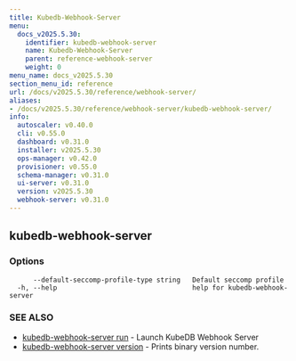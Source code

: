 ```yaml
---
title: Kubedb-Webhook-Server
menu:
  docs_v2025.5.30:
    identifier: kubedb-webhook-server
    name: Kubedb-Webhook-Server
    parent: reference-webhook-server
    weight: 0
menu_name: docs_v2025.5.30
section_menu_id: reference
url: /docs/v2025.5.30/reference/webhook-server/
aliases:
- /docs/v2025.5.30/reference/webhook-server/kubedb-webhook-server/
info:
  autoscaler: v0.40.0
  cli: v0.55.0
  dashboard: v0.31.0
  installer: v2025.5.30
  ops-manager: v0.42.0
  provisioner: v0.55.0
  schema-manager: v0.31.0
  ui-server: v0.31.0
  version: v2025.5.30
  webhook-server: v0.31.0
---
```


## kubedb-webhook-server



### Options

```
      --default-seccomp-profile-type string   Default seccomp profile
  -h, --help                                  help for kubedb-webhook-server
```

### SEE ALSO

* [kubedb-webhook-server run](/docs/v2025.5.30/reference/webhook-server/kubedb-webhook-server_run)	 - Launch KubeDB Webhook Server
* [kubedb-webhook-server version](/docs/v2025.5.30/reference/webhook-server/kubedb-webhook-server_version)	 - Prints binary version number.


